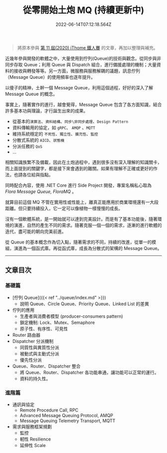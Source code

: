 ﻿---
title: 從零開始土炮 MQ (持續更新中)
description: 從零開始土炮 Message Queue 序言
date: 2022-06-14T07:12:18.564Z
keywords:
  - Message Queue
  - Queue
categories:
  - 系列文章
lastmod: 2023-11-18T01:24:24+08:00
slug: foreword
---

> 將原本參與 [第 11 屆(2020) iThome 鐵人賽](https://ithelp.ithome.com.tw/users/20107551/ironman/2172) 的文章，再加以整理與補充。

近幾年參與開發的軟體之中，大量使用到佇列(Queue)的技術與觀念。從同步與非同步存取 Queue；利用 Queue 與 Dispatch 組合，進行備援處理的機制；大量資料的接收與轉發等等。另一方面，微服務與服務解耦的議題，訊息佇列（Message Queue）的使用頻率也逐年提升。

以傻子的精神，土幹一個 Message Queue，利用這個過程，好好的深入了解 Message Queue 的概念。

<!--more-->

事實上，隨著實作的進行，越會覺得，Message Queue 包含了各方面知識，結合許多基本功與理論，才行誕生出來的成果。

- 從基本的`演算法`、`資料結構`、`同步\非同步處理`、`Design Pattern`
- 資料傳輸用的協定，如 `gRPC`、 `AMQP` 、`MQTT`
- 維持系統穩定的 `不死性`、`獨立性`、`擴充性`、`監控`
- 分散式系統的 `AICD`、`狀態機`
- 分派任務的 `QoS`
- ...

相關知識族繁不及備載，因此在土炮過程中，遇到很多沒有深入理解的知識關卡，而上面提到的關鍵字，都是接下來會遇到的難關。如果有理解不正確或更好的作法，也請各位給與指點。

同時配合內容，使用 .NET Core 進行 Side Project 開發，專案名稱私心取為 *Flora Message Queue, FloraMQ* 。

就算目前這個 MQ 不管在實用性或性能上，離真正能應用於商業環境還有一大段距離。但只要持續投入，它一定可以像植物一樣慢慢的成長。

沒有一個軟體系統，是一開始就可以達到完美設計。而是有了基本功能後，隨著環境的演進，自然的產生不同的需求。隨著克服一個一個的需求，逐漸的進行軟體的迭代，盡可能的朝向完美前進。

從 Queue 的基本概念作為切入點，隨著需求的不同，持續的改進，從單一的模組，演進為一個函式庫。再從函式庫，成長為分散式的架構的 Message Queue。

---

## 文章目次

### 基礎篇

- [佇列 Queue]({{< ref "../queue/index.md" >}})
  - 說明 Queue、Circle Queue、Priority Queue、Linked List 的差異
- 佇列的應用
  - 生產者與消費者模型 (producer-consumers pattern)
  - 鎖定機制: Lock、Mutex、Semaphore
  - 原子性、有序性、可見性
- Router 路由器
- Dispatcher 分派機制
  - 同質性與異質性分派
  - 被動式與主動式分派
  - 優先性分派
- Queue、Router、Dispatcher 整合
  - 將 Queue、Router、Dispatcher 各功能串通，讓功能可以正常的運行。
  - 資料的持久性。

### 進階篇

- 通訊與協定
  - Remote Procedure Call, RPC
  - Advanced Message Queuing Protocol, AMQP
  - Message Queuing Telemetry Transport, MQTT
- 需求與服務框架規劃
  - 監控
  - 軔性 Resilience
  - 延伸性 Scale
